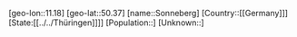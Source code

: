 ﻿---
location: [50.37,11.18]
type: City
tags:
- geo/City


SpocWebEntityId: 34369
isDeleted: false
confidential: public

---
[geo-lon::11.18]
[geo-lat::50.37]
[name::Sonneberg]
[Country::[[Germany]]]
[State:[[../../Thüringen]]]]
[Population::]
[Unknown::]

